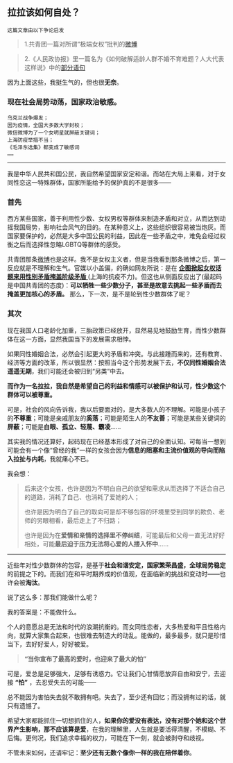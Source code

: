 ## 拉拉该如何自处？

```
这篇文章由以下争论启发
```

>1.共青团一篇对所谓“极端女权”批判的[微博](https://weibo.com/3937348351/Lo9zyhPn5)

>2.《人民政协报》里一篇名为《如何破解适龄人群不婚不育难题？人大代表这样说》中的[部分语句](https://liyang20021203.github.io/Some_thought/image.png)

因为上面这些，我挺生气的，但也很**无奈**。

### 现在社会局势动荡，国家政治敏感。

```
乌克兰战争爆发；
因为疫情，全国大多数大学封校；
微信微博为了一个女明星就屏蔽关键词；
上海防疫举措不当；
《毛泽东选集》都变成了敏感词
……
```

---

我是中华人民共和国公民，我自然希望国家安定和谐。而站在大局上来看，对于女同性恋这一特殊群体，国家所能给予的保护真的不是很多——

### 首先

西方某些国家，善于利用性少数、女权男权等群体来制造矛盾和对立，从而达到动摇我国局势，影响社会风气的目的。在某种意义上，这些组织很容易被当炮灰。而国家要保护的，必然是大多中国公民的利益，因此在一些矛盾之中，难免会经过权衡之后而选择性忽略LGBTQ等群体的感受。

共青团那条[微博](https://weibo.com/3937348351/Lo9zyhPn5)也是这样。我不是女权主义者，但是当我看到那条微博之后，第一反应就是不理解和生气。官媒以小盖偏，的确如网友所说：是在 [**企图掀起女权话题来用性别矛盾掩盖阶级矛盾** ](https://zhuanlan.zhihu.com/p/498354232)(上海的抗疫不力)。但这也从侧面反应出了(最起码是中国共青团的态度)：**可以牺牲一些少数分子，甚至是故意去挑起一些矛盾而去掩盖更加核心的矛盾。** 那么，下一次，是不是轮到性少数群体了呢？

### 其次

现在我国人口老龄化加重，三胎政策已经放开，显然易见地鼓励生育，而性少数群体在这一方面，显然我国当下的发展需求相悖。

如果同性婚姻合法，必然会引起更大的矛盾和冲突。与此接踵而来的，还有教育、经济等方面的改革，所以很显然：按照当今这个形势发展下去，**不仅同性婚姻合法遥遥无期**，我们可能还会被归到“另类”中去。

**而作为一名拉拉，我自然是希望自己的利益和情感可以被保护和认可，性少数这个群体可以被尊重。**

可是，社会的风向告诉我，我以后要面对的，是大多数人的不理解。可能是小孩子的**不尊重**；可能是亲戚朋友的**奚落**；可能是陌生人的**不友善**；可能是某些关键词的**屏蔽**；可能是**白眼、孤立、轻蔑、霸凌**……

其实我的情况还算好，起码现在已经基本形成了对自己的全面认知。可每当一想到可能会有一个像“曾经的我”一样的女孩会因为**信息的阻塞和主流价值观的导向而陷入拉扯与内耗**，我就痛心不已。

我会想：

>后来这个女孩，也许是因为不明白自己的欲望和需求从而选择了不适合自己的道路，消耗了自己、也消耗了爱她的人；
>
>也许是因为明白了自己的取向可是却不够包容的环境里受到同学的欺负、老师的另眼相看，最后走上了不归路；
>
>也许是因为在**爱情和亲情的选择里不停纠结**，可能最后和父母一直无法好好相处，可能**最后迫于压力无法将心爱的人搂入怀中**……

---

近些年对性少数群体的包容，是基于**社会和谐安定，国家繁荣昌盛，全球局势稳定**的前提之下的。而我们在和平时期养成的价值观，在面临新的挑战和变动时——也许会被**淘汰**。

说了这么多：那我们能做什么呢？

我的答案是：不能做什么。

个人的意愿总是无法和时代的浪潮抗衡的。而女同性恋者，大多热爱和平且性格内向，就算大家集合起来，也很难去制造大的动乱。能做的，最多最多，就只是珍惜当下，去好好爱人，好好被爱。

>**“当你宣布了最高的爱时，也迎来了最大的怕”**

可是，爱总是足够强大，足够有诱惑力。它让我们心甘情愿放弃自由和安宁，去迎接 **“怕”** ，去忍受失去的可能——

总不能因为害怕失去就不敢拥有吧。失去了，至少还有回忆；而没拥有过的话，就只有遗憾了。

希望大家都能抓住一切想抓住的人，**如果你的爱没有表达，没有对那个她和这个世界产生影响，那不应该算是爱**，在我的理解里，人生就是要活得清醒，不模糊、不后悔。更何况，我们追求幸福的权力，可能在下一刻，就会被剥夺和歧视。

不管未来如何，还请牢记：**至少还有无数个像你一样的我在陪伴着你**。
